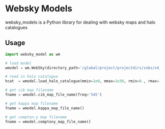 # Websky Models

websky_models is a Python library for dealing with websky maps and halo catalogues


## Usage

```python
import websky_model as wm

# load model
wmodel = wm.WebSky(directory_path='/global/project/projectdirs/sobs/v4_sims/mbs/websky/data/v0/',websky_version = 'v0')

# read in halo catalogue
hcat  = wmodel.load_halo_catalogue(mmin=1e0, mmax=1e30, rmin=0., rmax=14.e3)

# get cib map filename
fname = wmodel.cib_map_file_name(freq='545')

# get kappa map filename
fname = wmodel.kappa_map_file_name()

# get compton-y map filename
fname = wmodel.comptony_map_file_name()
```

